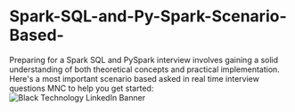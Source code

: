 # Spark-SQL-and-Py-Spark-Scenario-Based-
Preparing for a Spark SQL and PySpark interview involves gaining a solid understanding of both theoretical concepts and practical implementation. Here's a most important scenario based asked in real time interview questions MNC to help you get started:
![Black Technology LinkedIn Banner](https://github.com/rganesh203/Spark-SQL-and-Py-Spark-Scenario-Based-/assets/68594076/42b8952c-1c4c-42b2-94f6-d3e4a231114b)
